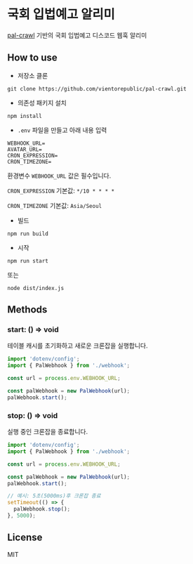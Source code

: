 # 국회 입법예고 알리미

[pal-crawl](https://github.com/vientorepublic/pal-crawl) 기반의 국회 입법예고 디스코드 웹훅 알리미

## How to use

- 저장소 클론

```
git clone https://github.com/vientorepublic/pal-crawl.git
```

- 의존성 패키지 설치

```
npm install
```

- `.env` 파일을 만들고 아래 내용 입력

```
WEBHOOK_URL=
AVATAR_URL=
CRON_EXPRESSION=
CRON_TIMEZONE=
```

환경변수 `WEBHOOK_URL` 값은 필수입니다.

`CRON_EXPRESSION` 기본값: `*/10 * * * *`

`CRON_TIMEZONE` 기본값: `Asia/Seoul`

- 빌드

```
npm run build
```

- 시작

```
npm run start
```

또는

```
node dist/index.js
```

## Methods

### start: () => void

테이블 캐시를 초기화하고 새로운 크론잡을 실행합니다.

```javascript
import 'dotenv/config';
import { PalWebhook } from './webhook';

const url = process.env.WEBHOOK_URL;

const palWebhook = new PalWebhook(url);
palWebhook.start();
```

### stop: () => void

실행 중인 크론잡을 종료합니다.

```javascript
import 'dotenv/config';
import { PalWebhook } from './webhook';

const url = process.env.WEBHOOK_URL;

const palWebhook = new PalWebhook(url);
palWebhook.start();

// 예시: 5초(5000ms)후 크론잡 종료
setTimeout(() => {
  palWebhook.stop();
}, 5000);
```

## License

MIT
